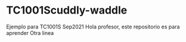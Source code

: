 # TC1001Scuddly-waddle
Ejemplo para TC1001S Sep2021
Hola profesor, este repositorio es para aprender
Otra linea
